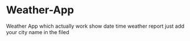 # Weather-App
Weather App which actually work show date time weather report just add your city name in the filed 
